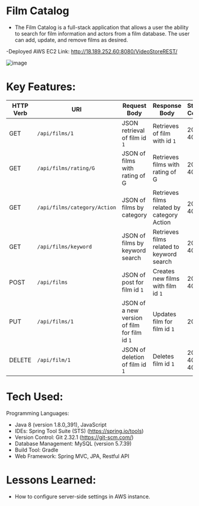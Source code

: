 # Film Catalog
- The Film Catalog is a full-stack application that allows a user the ability to search for film information and actors from a film database. The user can add, update, and remove films as desired.

-Deployed AWS EC2 Link: http://18.189.252.60:8080/VideoStoreREST/

![image](https://github.com/blakevieyra/FilmCatalog/assets/88246090/fafffd1e-a0b2-48f3-a1a8-ba69c00fd1c3)

# Key Features:

| HTTP Verb | URI               | Request Body | Response Body | Status Codes |
|-----------|-------------------|--------------|---------------|---------|
| GET       | `/api/films/1`      | JSON retrieval of film id `1` | Retrieves of film with id `1` | 200, 404 |
| GET       | `/api/films/rating/G`   |  JSON of films with rating of G | Retrieves films with rating of G| 200, 404 |
| GET       | `/api/films/category/Action`   |  JSON of films by category | Retrieves films related by category Action| 200, 404 |
| GET       | `/api/films/keyword`   |  JSON of films by keyword search | Retrieves films related to keyword search| 200, 404 |
| POST      | `/api/films`      | JSON of post for film id `1`  | Creates new films with film id `1` | 201, 400 |
| PUT       | `/api/films/1`   | JSON of a new version of film for film id `1` | Updates film for film id `1` | 201, 
| DELETE    | `/api/film/1`   | JSON of deletion of film id `1` | Deletes film id `1`| 204, 404, 400 | 

       

# Tech Used:

Programming Languages:
- Java 8 (version 1.8.0_391), JavaScript
- IDEs: Spring Tool Suite (STS) (https://spring.io/tools)
- Version Control: Git 2.32.1 (https://git-scm.com/)
- Database Management: MySQL (version 5.7.39)
- Build Tool: Gradle
- Web Framework: Spring MVC, JPA, Restful API

# Lessons Learned:

- How to configure server-side settings in AWS instance. 

